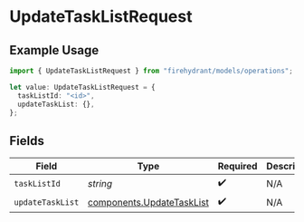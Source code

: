 # UpdateTaskListRequest

## Example Usage

```typescript
import { UpdateTaskListRequest } from "firehydrant/models/operations";

let value: UpdateTaskListRequest = {
  taskListId: "<id>",
  updateTaskList: {},
};
```

## Fields

| Field                                                                  | Type                                                                   | Required                                                               | Description                                                            |
| ---------------------------------------------------------------------- | ---------------------------------------------------------------------- | ---------------------------------------------------------------------- | ---------------------------------------------------------------------- |
| `taskListId`                                                           | *string*                                                               | :heavy_check_mark:                                                     | N/A                                                                    |
| `updateTaskList`                                                       | [components.UpdateTaskList](../../models/components/updatetasklist.md) | :heavy_check_mark:                                                     | N/A                                                                    |